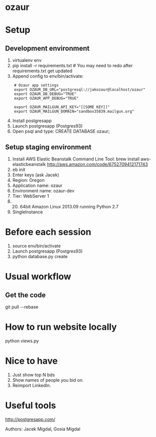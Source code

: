 ozaur
=====

# Setup

## Development environment

1. virtualenv env
2. pip install -r requirements.txt # You may need to redo after requirements.txt get updated
3. Append config to env/bin/activate:
```
    # Ozaur app settings
    export OZAUR_DB_URL="postgresql://jakozaur@localhost/ozaur"
    export OZAUR_DB_DEBUG="TRUE"
    export OZAUR_APP_DEBUG="TRUE"
    
    export OZAUR_MAILGUN_API_KEY="[[SOME KEY]]"
    export OZAUR_MAILGUN_DOMAIN="sandbox35839.mailgun.org"
```

4. Install postgresapp
5. Launch postgresapp (Postgres93)
6. Open psql and type: CREATE DATABASE ozaur;

## Setup staging environment

1. Install AWS Elastic Beanstalk Command Line Tool:
  brew install aws-elasticbeanstalk
  http://aws.amazon.com/code/6752709412171743
2. eb init
2. Enter keys (ask Jacek)
3. Region: Oregon
4. Application name: ozaur
5. Environment name: ozaur-dev
6. Tier: WebServer 1
7. 20) 64bit Amazon Linux 2013.09 running Python 2.7
8. SingleInstance

# Before each session

1. source env/bin/activate
2. Launch postgresapp (Postgres93)
3. python database.py create


# Usual workflow

## Get the code

git pull --rebase

# How to run website locally

python views.py

# Nice to have

1. Just show top N bds
2. Show names of people you bid on.
3. Reimport LinkedIn.

# Useful tools
http://postgresapp.com/

Authors: Jacek Migdal, Gosia Migdal


